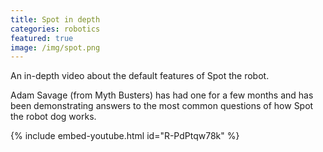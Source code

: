 ```yaml
---
title: Spot in depth
categories: robotics
featured: true
image: /img/spot.png
---
```


An in-depth video about the default features of Spot the robot.

<!-- - -->

Adam Savage (from Myth Busters) has had one for a few months and has been demonstrating answers to the most common questions of how Spot the robot dog works.

{% include embed-youtube.html id="R-PdPtqw78k" %}
